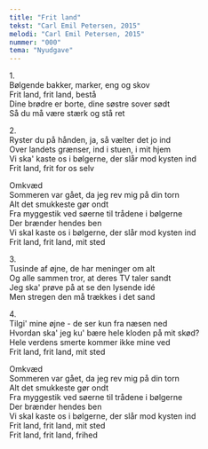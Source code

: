 ```yaml
---
title: "Frit land"
tekst: "Carl Emil Petersen, 2015"
melodi: "Carl Emil Petersen, 2015"
nummer: "000"
tema: "Nyudgave"
---
```

1\.\
Bølgende bakker, marker, eng og skov<br>
Frit land, frit land, bestå<br>
Dine brødre er borte, dine søstre sover sødt<br>
Så du må være stærk og stå ret<br>

2\.\
Ryster du på hånden, ja, så vælter det jo ind<br>
Over landets grænser, ind i stuen, i mit hjem<br>
Vi ska' kaste os i bølgerne, der slår mod kysten ind<br>
Frit land, frit for os selv<br>

Omkvæd<br>
Sommeren var gået, da jeg rev mig på din torn<br>
Alt det smukkeste gør ondt<br>
Fra myggestik ved søerne til trådene i bølgerne<br>
Der brænder hendes ben<br>
Vi skal kaste os i bølgerne, der slår mod kysten ind<br>
Frit land, frit land, mit sted<br>

3\.\
Tusinde af øjne, de har meninger om alt<br>
Og alle sammen tror, at deres TV taler sandt<br>
Jeg ska' prøve på at se den lysende idé<br>
Men stregen den må trækkes i det sand<br>

4\.\
Tilgi' mine øjne - de ser kun fra næsen ned<br>
Hvordan ska' jeg ku' bære hele kloden på mit skød?<br>
Hele verdens smerte kommer ikke mine ved<br>
Frit land, frit land, mit sted<br>

Omkvæd<br>
Sommeren var gået, da jeg rev mig på din torn<br>
Alt det smukkeste gør ondt<br>
Fra myggestik ved søerne til trådene i bølgerne<br>
Der brænder hendes ben<br>
Vi skal kaste os i bølgerne, der slår mod kysten ind<br>
Frit land, frit land, mit sted<br>
Frit land, frit land, frihed<br>
